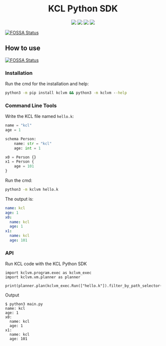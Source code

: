 <h1 align="center">KCL Python SDK</h1>

<p align="center">
  <img src="https://github.com/kcl-lang/kcl-py/workflows/test/badge.svg">
  <img src="https://img.shields.io/badge/PRs-welcome-brightgreen.svg?style=flat-square">
  <img src="https://img.shields.io/github/release/kcl-lang/kcl-py.svg">
  <img src="https://img.shields.io/github/license/kcl-lang/kcl-py.svg">
</p>


[![FOSSA Status](https://app.fossa.com/api/projects/git%2Bgithub.com%2Fkcl-lang%2Fkcl-py.svg?type=large)](https://app.fossa.com/projects/git%2Bgithub.com%2Fkcl-lang%2Fkcl-py?ref=badge_large)

## How to use
[![FOSSA Status](https://app.fossa.com/api/projects/git%2Bgithub.com%2Fkcl-lang%2Fkcl-py.svg?type=shield)](https://app.fossa.com/projects/git%2Bgithub.com%2Fkcl-lang%2Fkcl-py?ref=badge_shield)


### Installation

Run the cmd for the installation and help:

```cmd
python3 -m pip install kclvm && python3 -m kclvm --help
```

### Command Line Tools

Write the KCL file named `hello.k`:

```python
name = "kcl"
age = 1

schema Person:
    name: str = "kcl"
    age: int = 1

x0 = Person {}
x1 = Person {
    age = 101
}
```

Run the cmd:

```cmd
python3 -m kclvm hello.k
```

The output is:

```yaml
name: kcl
age: 1
x0:
  name: kcl
  age: 1
x1:
  name: kcl
  age: 101
```

### API

Run KCL code with the KCL Python SDK

```python3
import kclvm.program.exec as kclvm_exec
import kclvm.vm.planner as planner

print(planner.plan(kclvm_exec.Run(["hello.k"]).filter_by_path_selector()))
```

Output

```shell
$ python3 main.py
name: kcl
age: 1
x0:
  name: kcl
  age: 1
x1:
  name: kcl
  age: 101
```